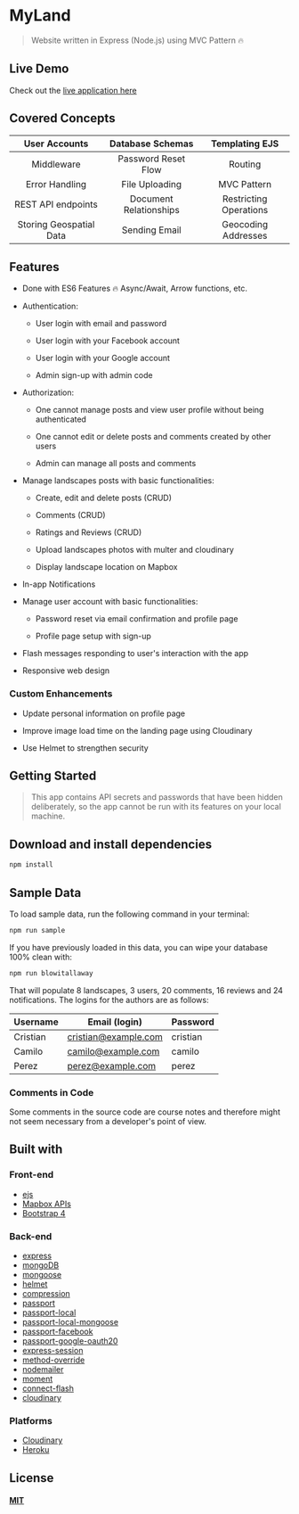 # MyLand

> Website written in Express (Node.js) using MVC Pattern 🔥

## Live Demo

Check out the [live application here](https://mylandweb.herokuapp.com/)

## Covered Concepts

|User Accounts|Database Schemas|Templating EJS|
| :---: | :---: | :---: |
|Middleware|Password Reset Flow|Routing|
|Error Handling|File Uploading|MVC Pattern|
|REST API endpoints|Document Relationships|Restricting Operations|
|Storing Geospatial Data|Sending Email|Geocoding Addresses|

## Features

* Done with ES6 Features 🔥 Async/Await, Arrow functions, etc.

* Authentication:

	* User login with email and password

	* User login with your Facebook account

	* User login with your Google account

	* Admin sign-up with admin code

* Authorization:

  * One cannot manage posts and view user profile without being authenticated

  * One cannot edit or delete posts and comments created by other users

  * Admin can manage all posts and comments

* Manage landscapes posts with basic functionalities:

  * Create, edit and delete posts (CRUD)

  * Comments (CRUD)

  * Ratings and Reviews (CRUD)

  * Upload landscapes photos with multer and cloudinary 

  * Display landscape location on Mapbox

* In-app Notifications

* Manage user account with basic functionalities:

  * Password reset via email confirmation and profile page

  * Profile page setup with sign-up

* Flash messages responding to user's interaction with the app

* Responsive web design

### Custom Enhancements

* Update personal information on profile page

* Improve image load time on the landing page using Cloudinary

* Use Helmet to strengthen security

## Getting Started

> This app contains API secrets and passwords that have been hidden deliberately, so the app cannot be run with its features on your local machine.

## Download and install dependencies

```bash
npm install
```

## Sample Data

To load sample data, run the following command in your terminal:

```bash
npm run sample
```

If you have previously loaded in this data, you can wipe your database 100% clean with:

```bash
npm run blowitallaway
```

That will populate 8 landscapes, 3 users, 20 comments, 16 reviews and 24 notifications. The logins for the authors are as follows:

|Username|Email (login)|Password|
|---|---|---|
|Cristian|cristian@example.com|cristian|
|Camilo|camilo@example.com|camilo|
|Perez|perez@example.com|perez|

### Comments in Code

Some comments in the source code are course notes and therefore might not seem necessary from a developer's point of view.

## Built with

### Front-end

* [ejs](http://ejs.co/)
* [Mapbox APIs](https://www.mapbox.com/)
* [Bootstrap 4](https://getbootstrap.com/)

### Back-end

* [express](https://expressjs.com/)
* [mongoDB](https://www.mongodb.com/)
* [mongoose](http://mongoosejs.com/)
* [helmet](https://helmetjs.github.io/)
* [compression](https://github.com/expressjs/compression)
* [passport](http://www.passportjs.org/)
* [passport-local](https://github.com/jaredhanson/passport-local#passport-local)
* [passport-local-mongoose](https://github.com/saintedlama/passport-local-mongoose)
* [passport-facebook](https://github.com/jaredhanson/passport-facebook)
* [passport-google-oauth20](https://github.com/mstade/passport-google-oauth2)
* [express-session](https://github.com/expressjs/session#express-session)
* [method-override](https://github.com/expressjs/method-override#method-override)
* [nodemailer](https://nodemailer.com/about/)
* [moment](https://momentjs.com/)
* [connect-flash](https://github.com/jaredhanson/connect-flash#connect-flash)
* [cloudinary](https://cloudinary.com/)

### Platforms

* [Cloudinary](https://cloudinary.com/)
* [Heroku](https://www.heroku.com/)

## License

#### [MIT](./LICENSE)
